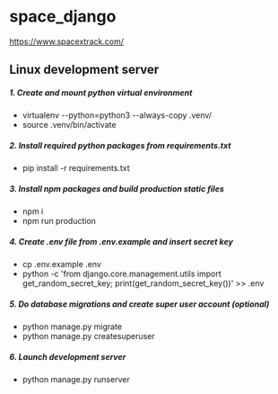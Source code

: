 # space_django 

https://www.spacextrack.com/

## Linux development server

##### 1. Create and mount python virtual environment
  * virtualenv --python=python3 --always-copy .venv/
  * source .venv/bin/activate

##### 2. Install required python packages from requirements.txt
  * pip install -r requirements.txt

##### 3. Install npm packages and build production static files
  * npm i
  * npm run production

##### 4. Create .env file from .env.example and insert secret key
  * cp .env.example .env
  * python -c 'from django.core.management.utils import get_random_secret_key; print(get_random_secret_key())' >> .env

##### 5. Do database migrations and create super user account (optional)
  * python manage.py migrate
  * python manage.py createsuperuser

##### 6. Launch development server 
  * python manage.py runserver